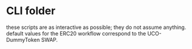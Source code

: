 # CLI folder

these scripts are as interactive as possible; they do not assume anything.
default values for the ERC20 workflow correspond to the UCO-DummyToken SWAP.
